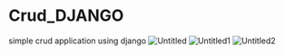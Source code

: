 # Crud_DJANGO
simple crud application using django
![Untitled](https://user-images.githubusercontent.com/54208116/70040070-eb22b780-15e0-11ea-8a7b-1d7befc4134d.png)
![Untitled1](https://user-images.githubusercontent.com/54208116/70040073-ec53e480-15e0-11ea-9b3a-b68d7193bbba.png)
![Untitled2](https://user-images.githubusercontent.com/54208116/70040072-ebbb4e00-15e0-11ea-8c99-ebcd0822f1af.png)
